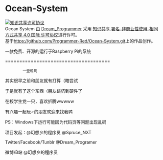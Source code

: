 # Ocean-System
<a rel="license" href="http://creativecommons.org/licenses/by-nc-sa/4.0/"><img alt="知识共享许可协议" style="border-width:0" src="https://i.creativecommons.org/l/by-nc-sa/4.0/88x31.png" /></a><br /><span xmlns:dct="http://purl.org/dc/terms/" property="dct:title">Ocean System</span> 由 <a xmlns:cc="http://creativecommons.org/ns#" href="https://github.com/Programmer-Red/Ocean-System" property="cc:attributionName" rel="cc:attributionURL">Dream_Programmer</a> 采用 <a rel="license" href="http://creativecommons.org/licenses/by-nc-sa/4.0/">知识共享 署名-非商业性使用-相同方式共享 4.0 国际 许可协议</a>进行许可。<br />基于<a xmlns:dct="http://purl.org/dc/terms/" href="https://github.com/Programmer-Red/Ocean-System" rel="dct:source">https://github.com/Programmer-Red/Ocean-System.git</a>上的作品创作。

一款免费、开源的运行于Raspberry Pi的系统

=====================================

            一些说明
            
其实很早之前和朋友就有打算（瞎尝试

于是就有了这个东西（朋友跳坑到硬件了

在校学生党一只，喜欢折腾wwwww

有兴趣一起玩♂的朋友欢迎来找我鸭

PS：Windows下运行可能因为代码页等问题出现乱码     


项目发起：@幻想乡的程序员  @Spruce_NXT

Twitter/Facebook/Tunblr  @Dream_Programer   

微博/B站  @幻想乡的程序员


